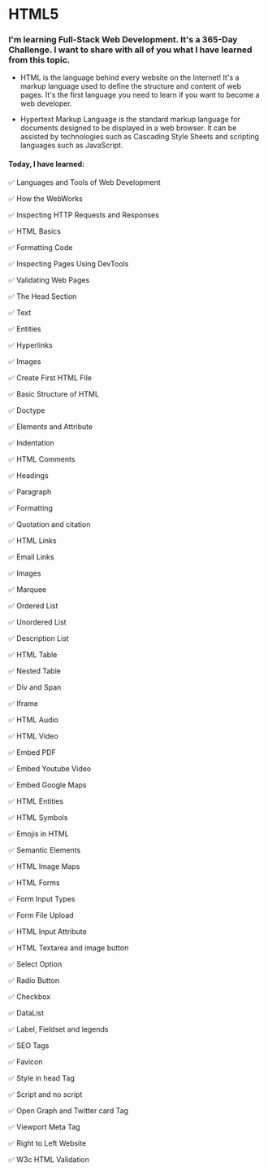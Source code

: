 # HTML5

### I'm learning Full-Stack Web Development. It's a 365-Day Challenge. I want to share with all of you what I have learned from this topic.

- HTML is the language behind every website on the Internet! It's a markup language used to define the structure and content of web pages. It's the first language you need to learn if you want to become a web developer.

- Hypertext Markup Language is the standard markup language for documents designed to be displayed in a web browser. It can be assisted by technologies such as Cascading Style Sheets and scripting languages such as JavaScript.

#### Today, I have learned:
✅ Languages and Tools of Web Development

✅ How the WebWorks

✅ Inspecting HTTP Requests and Responses

✅ HTML Basics

✅ Formatting Code

✅ Inspecting Pages Using DevTools

✅ Validating Web Pages

✅ The Head Section

✅ Text

✅ Entities

✅ Hyperlinks

✅ Images

✅ Create First HTML File

✅ Basic Structure of HTML

✅ Doctype

✅ Elements and Attribute

✅ Indentation

✅ HTML Comments

✅ Headings

✅ Paragraph

✅ Formatting

✅ Quotation and citation

✅ HTML Links

✅ Email Links

✅ Images

✅ Marquee

✅ Ordered List

✅ Unordered List

✅ Description List

✅ HTML Table

✅ Nested Table

✅ Div and Span

✅ Iframe

✅ HTML Audio

✅ HTML Video

✅ Embed PDF

✅ Embed Youtube Video

✅ Embed Google Maps

✅ HTML Entities

✅ HTML Symbols

✅ Emojis in HTML

✅ Semantic Elements

✅ HTML Image Maps

✅ HTML Forms

✅ Form Input Types

✅ Form File Upload

✅ HTML Input Attribute

✅ HTML Textarea and image button

✅ Select Option

✅ Radio Button

✅ Checkbox

✅ DataList

✅ Label, Fieldset and legends

✅ SEO Tags

✅ Favicon

✅ Style in head Tag

✅ Script and no script

✅ Open Graph and Twitter card Tag

✅ Viewport Meta Tag

✅ Right to Left Website

✅ W3c HTML Validation
